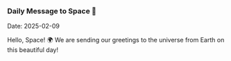 ### Daily Message to Space 🌌
Date: 2025-02-09

Hello, Space! 🌍 We are sending our greetings to the universe from Earth on this beautiful day!
